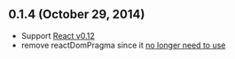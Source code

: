 ## 0.1.4 (October 29, 2014)

* Support [React v0.12](http://facebook.github.io/react/blog/2014/10/28/react-v0.12.html)
* remove reactDomPragma since it [no longer need to use](https://gist.github.com/sebmarkbage/d7bce729f38730399d28#breaking-changes)